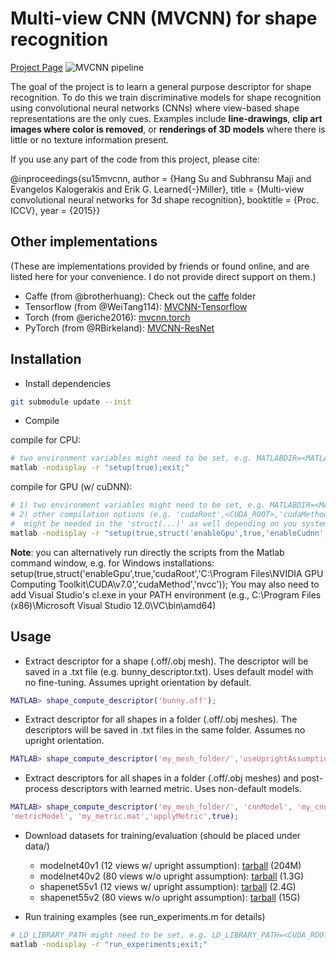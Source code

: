 # Multi-view CNN (MVCNN) for shape recognition

[Project Page](http://vis-www.cs.umass.edu/mvcnn/)
![MVCNN pipeline](http://vis-www.cs.umass.edu/mvcnn/images/mvcnn.png)

The goal of the project is to learn a general purpose descriptor for shape recognition. To do this we train discriminative models for shape recognition using convolutional neural networks (CNNs) where view-based shape representations are the only cues. Examples include **line-drawings**, **clip art images where color is removed**, or **renderings of 3D models** where there is little or no texture information present. 

If you use any part of the code from this project, please cite:

  @inproceedings{su15mvcnn,
  author    = {Hang Su and Subhransu Maji and Evangelos Kalogerakis and Erik G. Learned{-}Miller},
  title     = {Multi-view convolutional neural networks for 3d shape recognition},
  booktitle = {Proc. ICCV}, 
  year      = {2015}}

## Other implementations

(These are implementations provided by friends or found online, and are listed here for your convenience. I do not provide direct support on them.)

* Caffe (from @brotherhuang): Check out the [caffe](https://github.com/suhangpro/mvcnn/tree/master/caffe) folder
* Tensorflow (from @WeiTang114): [MVCNN-Tensorflow](https://github.com/WeiTang114/MVCNN-TensorFlow)
* Torch (from @eriche2016): [mvcnn.torch](https://github.com/eriche2016/mvcnn.torch)
* PyTorch (from @RBirkeland): [MVCNN-ResNet](https://github.com/RBirkeland/MVCNN-ResNet)

## Installation

* Install dependencies
```bash 
git submodule update --init
```

* Compile

compile for CPU: 
```bash 
# two environment variables might need to be set, e.g. MATLABDIR=<MATLAB_ROOT> MEX=<MATLAB_ROOT>/bin/mex
matlab -nodisplay -r "setup(true);exit;"
```
compile for GPU (w/ cuDNN): 
```bash
# 1) two environment variables might need to be set, e.g. MATLABDIR=<MATLAB_ROOT> MEX=<MATLAB_ROOT>/bin/mex
# 2) other compilation options (e.g. 'cudaRoot',<CUDA_ROOT>,'cudaMethod','nvcc','cudnnRoot',<CUDNN_ROOT>) 
#  might be needed in the 'struct(...)' as well depending on you system settings
matlab -nodisplay -r "setup(true,struct('enableGpu',true,'enableCudnn',true));exit;"
```
**Note**: you can alternatively run directly the scripts from the Matlab command window, e.g. for Windows installations:
setup(true,struct('enableGpu',true,'cudaRoot','C:\Program Files\NVIDIA GPU Computing Toolkit\CUDA\v7.0','cudaMethod','nvcc'));
You may also need to add Visual Studio's cl.exe in your PATH environment (e.g., C:\Program Files (x86)\Microsoft Visual Studio 12.0\VC\bin\amd64)

## Usage

* Extract descriptor for a shape (.off/.obj mesh). The descriptor will be saved in a .txt file (e.g. bunny_descriptor.txt). Uses default model with no fine-tuning. Assumes upright orientation by default. 

```matlab
MATLAB> shape_compute_descriptor('bunny.off');
```

* Extract descriptor for all shapes in a folder (.off/.obj meshes). The descriptors will be saved in .txt files in the same folder. Assumes no upright orientation. 

```matlab
MATLAB> shape_compute_descriptor('my_mesh_folder/','useUprightAssumption',false);
```

* Extract descriptors for all shapes in a folder (.off/.obj meshes) and post-process descriptors with learned metric. Uses non-default models. 

```matlab
MATLAB> shape_compute_descriptor('my_mesh_folder/', 'cnnModel', 'my_cnn.mat', ...
'metricModel', 'my_metric.mat','applyMetric',true); 
```

* Download datasets for training/evaluation (should be placed under data/)
    * modelnet40v1 (12 views w/ upright assumption): [tarball](http://maxwell.cs.umass.edu/mvcnn-data/modelnet40v1.tar) (204M)
    * modelnet40v2 (80 views w/o upright assumption): [tarball](http://maxwell.cs.umass.edu/mvcnn-data/modelnet40v2.tar) (1.3G)
    * shapenet55v1 (12 views w/ upright assumption): [tarball](http://maxwell.cs.umass.edu/mvcnn-data/shapenet55v1.tar) (2.4G)
    * shapenet55v2 (80 views w/o upright assumption): [tarball](http://maxwell.cs.umass.edu/mvcnn-data/shapenet55v2.tar) (15G)

* Run training examples (see run_experiments.m for details)
```bash
# LD_LIBRARY_PATH might need to be set, e.g. LD_LIBRARY_PATH=<CUDA_ROOT>/lib64:<CUDNN_ROOT> 
matlab -nodisplay -r "run_experiments;exit;"
```
